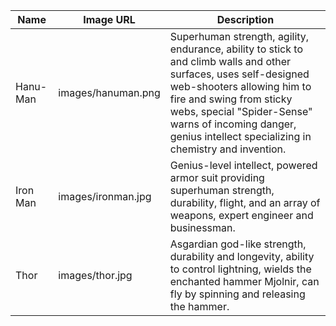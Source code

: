 | Name | Image URL | Description |
|------|-----------|-------------|
| Hanu-Man | images/hanuman.png | Superhuman strength, agility, endurance, ability to stick to and climb walls and other surfaces, uses self-designed web-shooters allowing him to fire and swing from sticky webs, special "Spider-Sense" warns of incoming danger, genius intellect specializing in chemistry and invention. |
| Iron Man | images/ironman.jpg | Genius-level intellect, powered armor suit providing superhuman strength, durability, flight, and an array of weapons, expert engineer and businessman. |
| Thor | images/thor.jpg | Asgardian god-like strength, durability and longevity, ability to control lightning, wields the enchanted hammer Mjolnir, can fly by spinning and releasing the hammer. 
